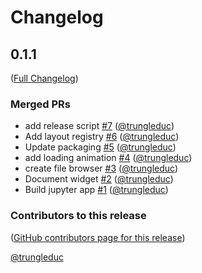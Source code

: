 # Changelog

<!-- <START NEW CHANGELOG ENTRY> -->

## 0.1.1

([Full Changelog](https://github.com/trungleduc/specta/compare/7e00ba6e3174730aecb46c261bcdc60fc89eafde...490817b85bc7c39394f0ba0e790806a80d4f1391))

### Merged PRs

- add release script [#7](https://github.com/trungleduc/specta/pull/7) ([@trungleduc](https://github.com/trungleduc))
- Add layout registry [#6](https://github.com/trungleduc/specta/pull/6) ([@trungleduc](https://github.com/trungleduc))
- Update packaging [#5](https://github.com/trungleduc/specta/pull/5) ([@trungleduc](https://github.com/trungleduc))
- add loading animation [#4](https://github.com/trungleduc/specta/pull/4) ([@trungleduc](https://github.com/trungleduc))
- create file browser [#3](https://github.com/trungleduc/specta/pull/3) ([@trungleduc](https://github.com/trungleduc))
- Document widget [#2](https://github.com/trungleduc/specta/pull/2) ([@trungleduc](https://github.com/trungleduc))
- Build jupyter app [#1](https://github.com/trungleduc/specta/pull/1) ([@trungleduc](https://github.com/trungleduc))

### Contributors to this release

([GitHub contributors page for this release](https://github.com/trungleduc/specta/graphs/contributors?from=2025-05-17&to=2025-06-11&type=c))

[@trungleduc](https://github.com/search?q=repo%3Atrungleduc%2Fspecta+involves%3Atrungleduc+updated%3A2025-05-17..2025-06-11&type=Issues)

<!-- <END NEW CHANGELOG ENTRY> -->
